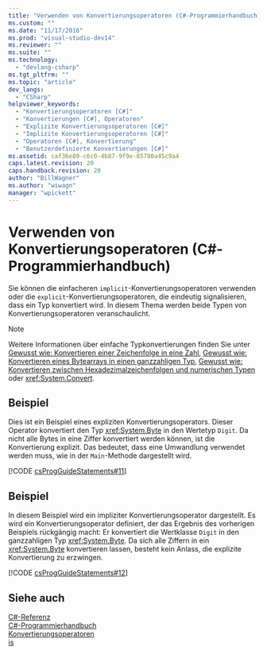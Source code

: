 ```yaml
---
title: "Verwenden von Konvertierungsoperatoren (C#-Programmierhandbuch) | Microsoft Docs"
ms.custom: ""
ms.date: "11/17/2016"
ms.prod: "visual-studio-dev14"
ms.reviewer: ""
ms.suite: ""
ms.technology: 
  - "devlang-csharp"
ms.tgt_pltfrm: ""
ms.topic: "article"
dev_langs: 
  - "CSharp"
helpviewer_keywords: 
  - "Konvertierungsoperatoren [C#]"
  - "Konvertierungen [C#], Operatoren"
  - "Explizite Konvertierungsoperatoren [C#]"
  - "Implizite Konvertierungsoperatoren [C#]"
  - "Operatoren [C#], Konvertierung"
  - "Benutzerdefinierte Konvertierungen [C#]"
ms.assetid: caf36e89-c6c0-4b87-9f9e-85780a45c9a4
caps.latest.revision: 20
caps.handback.revision: 20
author: "BillWagner"
ms.author: "wiwagn"
manager: "wpickett"
---
```

# Verwenden von Konvertierungsoperatoren (C#-Programmierhandbuch)
Sie können die einfacheren `implicit`\-Konvertierungsoperatoren verwenden oder die `explicit`\-Konvertierungsoperatoren, die eindeutig signalisieren, dass ein Typ konvertiert wird.  In diesem Thema werden beide Typen von Konvertierungsoperatoren veranschaulicht.  
  
> [!NOTE]
>  Weitere Informationen über einfache Typkonvertierungen finden Sie unter [Gewusst wie: Konvertieren einer Zeichenfolge in eine Zahl](../../../csharp/programming-guide/types/how-to-convert-a-string-to-a-number.md), [Gewusst wie: Konvertieren eines Bytearrays in einen ganzzahligen Typ](../../../csharp/programming-guide/types/how-to-convert-a-byte-array-to-an-int.md), [Gewusst wie: Konvertieren zwischen Hexadezimalzeichenfolgen und numerischen Typen](../../../csharp/programming-guide/types/how-to-convert-between-hexadecimal-strings-and-numeric-types.md) oder <xref:System.Convert>.  
  
## Beispiel  
 Dies ist ein Beispiel eines expliziten Konvertierungsoperators.  Dieser Operator konvertiert den Typ <xref:System.Byte> in den Wertetyp `Digit`.  Da nicht alle Bytes in eine Ziffer konvertiert werden können, ist die Konvertierung explizit. Das bedeutet, dass eine Umwandlung verwendet werden muss, wie in der `Main`\-Methode dargestellt wird.  
  
 [!CODE [csProgGuideStatements#11](../CodeSnippet/VS_Snippets_VBCSharp/csProgGuideStatements#11)]  
  
## Beispiel  
 In diesem Beispiel wird ein impliziter Konvertierungsoperator dargestellt. Es wird ein Konvertierungsoperator definiert, der das Ergebnis des vorherigen Beispiels rückgängig macht: Er konvertiert die Wertklasse `Digit` in den ganzzahligen Typ <xref:System.Byte>.  Da sich alle Ziffern in ein <xref:System.Byte> konvertieren lassen, besteht kein Anlass, die explizite Konvertierung zu erzwingen.  
  
 [!CODE [csProgGuideStatements#12](../CodeSnippet/VS_Snippets_VBCSharp/csProgGuideStatements#12)]  
  
## Siehe auch  
 [C\#\-Referenz](../../../csharp/language-reference/index.md)   
 [C\#\-Programmierhandbuch](../../../csharp/programming-guide/index.md)   
 [Konvertierungsoperatoren](../../../csharp/programming-guide/statements-expressions-operators/conversion-operators.md)   
 [is](../../../csharp/language-reference/keywords/is.md)